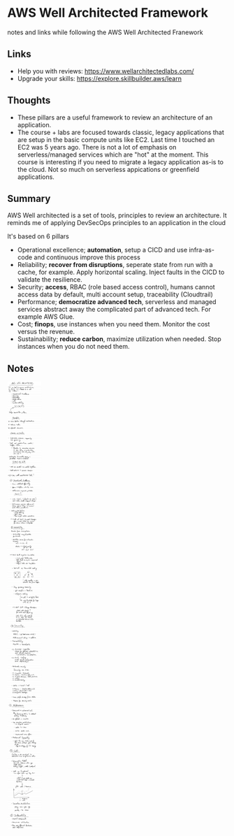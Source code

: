 # AWS Well Architected Framework

notes and links while following the AWS Well Architected Franework

## Links

- Help you with reviews: https://www.wellarchitectedlabs.com/
- Upgrade your skills: https://explore.skillbuilder.aws/learn

## Thoughts

- These pillars are a useful framework to review an architecture of an application.
- The course + labs are focused towards classic, legacy applications that are setup in the basic compute units like EC2. Last time I touched an EC2 was 5 years ago. There is not a lot of emphasis on serverless/managed services which are "hot" at the moment. This course is interesting if you need to migrate a legacy application as-is to the cloud. Not so much on serverless appications or greenfield applications.



## Summary

AWS Well architected is a set of tools, principles to review an architecture.
It reminds me of applying DevSecOps principles to an application in the cloud

It's based on 6 pillars

- Operational excellence; __automation__, setup a CICD and use infra-as-code and continuous improve this process 
- Reliability; __recover from disruptions__, seperate state from run with a cache, for example. Apply horizontal scaling. Inject faults in the CICD to validate the resilience.
- Security; __access__, RBAC (role based access control), humans cannot access data by default, multi account setup, traceability (Cloudtrail)
- Performance; __democratize advanced tech__, serverless and managed services abstract away the complicated part of advanced tech. For example AWS Glue.
- Cost; __finops__, use instances when you need them. Monitor the cost versus the revenue. 
- Sustainability; __reduce carbon__, maximize utilization when needed. Stop instances when you do not need them.

## Notes
![summary.png](summary.png)
